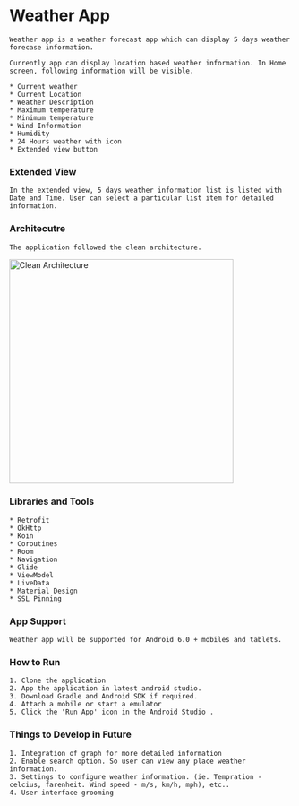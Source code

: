 # Weather App

    Weather app is a weather forecast app which can display 5 days weather forecase information.
    
    Currently app can display location based weather information. In Home screen, following information will be visible.

    * Current weather
    * Current Location
    * Weather Description
    * Maximum temperature
    * Minimum temperature
    * Wind Information
    * Humidity
    * 24 Hours weather with icon
    * Extended view button


### Extended View

    In the extended view, 5 days weather information list is listed with Date and Time. User can select a particular list item for detailed information.


### Architecutre

    The application followed the clean architecture.

      
<p><img height= "400" src="https://blog.cleancoder.com/uncle-bob/images/2012-08-13-the-clean-architecture/CleanArchitecture.jpg" alt="Clean Architecture" />


### Libraries and Tools

    * Retrofit
    * OkHttp
    * Koin
    * Coroutines
    * Room
    * Navigation
    * Glide
    * ViewModel
    * LiveData
    * Material Design
    * SSL Pinning

### App Support

    Weather app will be supported for Android 6.0 + mobiles and tablets.

### How to Run

    1. Clone the application
    2. App the application in latest android studio. 
    3. Download Gradle and Android SDK if required. 
    4. Attach a mobile or start a emulator
    5. Click the 'Run App' icon in the Android Studio .


### Things to Develop in Future

    1. Integration of graph for more detailed information
    2. Enable search option. So user can view any place weather information.
    3. Settings to configure weather information. (ie. Tempration - celcius, farenheit. Wind speed - m/s, km/h, mph), etc..
    4. User interface grooming
